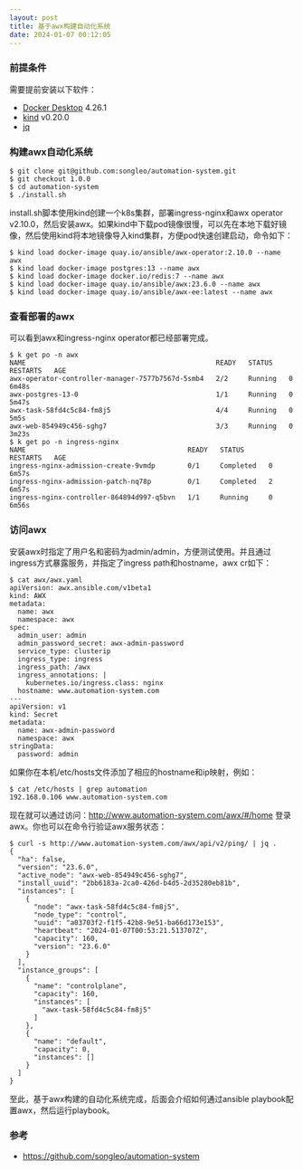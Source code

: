 ```yaml
---
layout: post
title: 基于awx构建自动化系统
date: 2024-01-07 00:12:05
---
```


### 前提条件

需要提前安装以下软件：

- [Docker Desktop](https://docs.docker.com/desktop/) 4.26.1
- [kind](https://github.com/kubernetes-sigs/kind) v0.20.0
- [jq](https://github.com/jqlang/jq)

### 构建awx自动化系统

```
$ git clone git@github.com:songleo/automation-system.git
$ git checkout 1.0.0
$ cd automation-system
$ ./install.sh
```

install.sh脚本使用kind创建一个k8s集群，部署ingress-nginx和awx operator v2.10.0，然后安装awx。如果kind中下载pod镜像很慢，可以先在本地下载好镜像，然后使用kind将本地镜像导入kind集群，方便pod快速创建启动，命令如下：

```
$ kind load docker-image quay.io/ansible/awx-operator:2.10.0 --name awx
$ kind load docker-image postgres:13 --name awx
$ kind load docker-image docker.io/redis:7 --name awx
$ kind load docker-image quay.io/ansible/awx:23.6.0 --name awx
$ kind load docker-image quay.io/ansible/awx-ee:latest --name awx
```

### 查看部署的awx

可以看到awx和ingress-nginx operator都已经部署完成。

```
$ k get po -n awx
NAME                                               READY   STATUS    RESTARTS   AGE
awx-operator-controller-manager-7577b7567d-5smb4   2/2     Running   0          6m48s
awx-postgres-13-0                                  1/1     Running   0          5m47s
awx-task-58fd4c5c84-fm8j5                          4/4     Running   0          5m5s
awx-web-854949c456-sghg7                           3/3     Running   0          3m23s
$ k get po -n ingress-nginx
NAME                                        READY   STATUS      RESTARTS   AGE
ingress-nginx-admission-create-9vmdp        0/1     Completed   0          6m57s
ingress-nginx-admission-patch-nq78p         0/1     Completed   2          6m57s
ingress-nginx-controller-864894d997-q5bvn   1/1     Running     0          6m56s
```

### 访问awx

安装awx时指定了用户名和密码为admin/admin，方便测试使用。并且通过ingress方式暴露服务，并指定了ingress path和hostname，awx cr如下：

```
$ cat awx/awx.yaml
apiVersion: awx.ansible.com/v1beta1
kind: AWX
metadata:
  name: awx
  namespace: awx
spec:
  admin_user: admin
  admin_password_secret: awx-admin-password
  service_type: clusterip
  ingress_type: ingress
  ingress_path: /awx
  ingress_annotations: |
    kubernetes.io/ingress.class: nginx
  hostname: www.automation-system.com
---
apiVersion: v1
kind: Secret
metadata:
  name: awx-admin-password
  namespace: awx
stringData:
  password: admin
```

如果你在本机/etc/hosts文件添加了相应的hostname和ip映射，例如：

```
$ cat /etc/hosts | grep automation
192.168.0.106 www.automation-system.com
```

现在就可以通过访问：http://www.automation-system.com/awx/#/home 登录awx。你也可以在命令行验证awx服务状态：

```
$ curl -s http://www.automation-system.com/awx/api/v2/ping/ | jq .
{
  "ha": false,
  "version": "23.6.0",
  "active_node": "awx-web-854949c456-sghg7",
  "install_uuid": "2bb6183a-2ca0-426d-b4d5-2d35280eb81b",
  "instances": [
    {
      "node": "awx-task-58fd4c5c84-fm8j5",
      "node_type": "control",
      "uuid": "a03703f2-f1f5-42b8-9e51-ba66d173e153",
      "heartbeat": "2024-01-07T00:53:21.513707Z",
      "capacity": 160,
      "version": "23.6.0"
    }
  ],
  "instance_groups": [
    {
      "name": "controlplane",
      "capacity": 160,
      "instances": [
        "awx-task-58fd4c5c84-fm8j5"
      ]
    },
    {
      "name": "default",
      "capacity": 0,
      "instances": []
    }
  ]
}
```

至此，基于awx构建的自动化系统完成，后面会介绍如何通过ansible playbook配置awx，然后运行playbook。

### 参考

- https://github.com/songleo/automation-system
